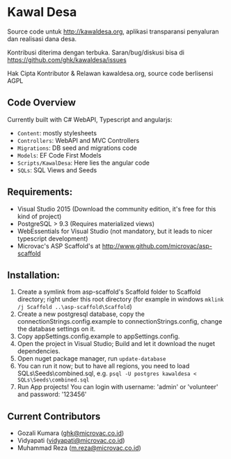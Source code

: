 # Kawal Desa
Source code untuk http://kawaldesa.org, aplikasi transparansi penyaluran dan realisasi dana desa. 

Kontribusi diterima dengan terbuka. Saran/bug/diskusi bisa di https://github.com/ghk/kawaldesa/issues 

Hak Cipta Kontributor & Relawan kawaldesa.org, source code berlisensi AGPL

## Code Overview

Currently built with C# WebAPI, Typescript and angularjs:

- `Content`: mostly stylesheets
- `Controllers`: WebAPI and MVC Controllers
- `Migrations`: DB seed and migrations code
- `Models`: EF Code First Models
- `Scripts/KawalDesa`: Here lies the angular code
- `SQLs`: SQL Views and Seeds


## Requirements:

- Visual Studio 2015 (Download the community edition, it's free for this kind of project)
- PostgreSQL > 9.3 (Requires materialized views)
- WebEssentials for Visual Studio (not mandatory, but it leads to nicer typescript development)
- Microvac's ASP Scaffold's at http://www.github.com/microvac/asp-scaffold

## Installation:

1. Create a symlink from asp-scaffold's Scaffold folder to Scaffold directory; right under this root directory (for example in windows `mklink /j Scaffold ..\asp-scaffold\Scaffold`)
2. Create a new postgresql database, copy the connectionStrings.config.example to connectionStrings.config, change the database settings on it.
3. Copy appSettings.config.example to appSettings.config.
4. Open the project in Visual Studio; Build and let it download the nuget dependencies.
5. Open nuget package manager, run `update-database`
6. You can run it now; but to have all regions, you need to load SQLs\Seeds\combined.sql, e.g. `psql -U postgres kawaldesa < SQLs\Seeds\combined.sql`
7. Run App projects! You can login with username: 'admin' or 'volunteer' and password: '123456'

## Current Contributors

- Gozali Kumara (ghk@microvac.co.id)
- Vidyapati (vidyapati@microvac.co.id)
- Muhammad Reza (m.reza@microvac.co.id)
